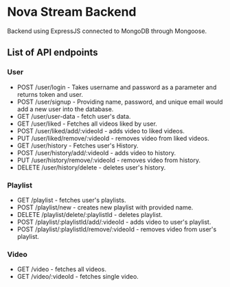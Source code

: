 # Nova Stream Backend

Backend using ExpressJS connected to MongoDB through Mongoose.

## List of API endpoints
  
### User

- POST /user/login - Takes username and password as a parameter and returns token and user.
- POST /user/signup - Providing name, password, and unique email would add a new user into the database.
- GET /user/user-data - fetch user's data.
- GET  /user/liked -  Fetches all videos liked by user.
- POST /user/liked/add/:videoId - adds video to liked videos.
- PUT  /user/liked/remove/:videoId - removes video from liked videos.
- GET  /user/history -  Fetches user's History.
- POST /user/history/add/:videoId - adds video to history.
- PUT  /user/history/remove/:videoId  -  removes video from history.
- DELETE /user/history/delete  -  deletes user's history.

### Playlist

- GET /playlist - fetches user's playlists.
- POST /playlist/new - creates new playlist with provided name.
- DELETE /playlist/delete/:playlistId - deletes playlist.
- POST /playlist/:playlistId/add/:videoId - adds video to user's playlist.
- POST /playlist/:playlistId/remove/:videoId - removes video from user's playlist.

### Video

- GET /video - fetches all videos.
- GET /video/:videoId - fetches single video.
